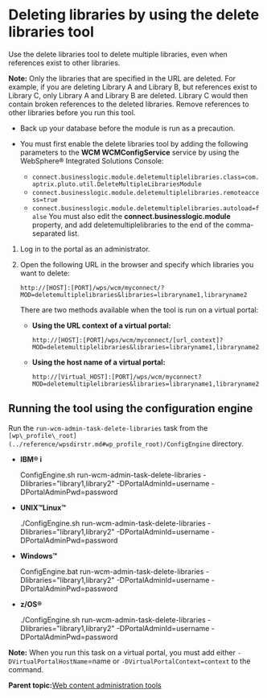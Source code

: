 # Deleting libraries by using the delete libraries tool

Use the delete libraries tool to delete multiple libraries, even when references exist to other libraries.

**Note:** Only the libraries that are specified in the URL are deleted. For example, if you are deleting Library A and Library B, but references exist to Library C, only Library A and Library B are deleted. Library C would then contain broken references to the deleted libraries. Remove references to other libraries before you run this tool.

-   Back up your database before the module is run as a precaution.
-   You must first enable the delete libraries tool by adding the following parameters to the **WCM WCMConfigService** service by using the WebSphere® Integrated Solutions Console:

    -   `connect.businesslogic.module.deletemultiplelibraries.class=com.aptrix.pluto.util.DeleteMultipleLibrariesModule`
    -   `connect.businesslogic.module.deletemultiplelibraries.remoteaccess=true`
    -   `connect.businesslogic.module.deletemultiplelibraries.autoload=false`
    You must also edit the **connect.businesslogic.module** property, and add deletemultiplelibraries to the end of the comma-separated list.


1.  Log in to the portal as an administrator.

2.  Open the following URL in the browser and specify which libraries you want to delete:

    ```
    http://[HOST]:[PORT]/wps/wcm/myconnect/?MOD=deletemultiplelibraries&libraries=libraryname1,libraryname2
    ```

    There are two methods available when the tool is run on a virtual portal:

    -   **Using the URL context of a virtual portal:**

        ```
        http://[HOST]:[PORT]/wps/wcm/myconnect/[url_context]?MOD=deletemultiplelibraries&libraries=libraryname1,libraryname2
        ```

    -   **Using the host name of a virtual portal:**

        ```
        http://[Virtual_HOST]:[PORT]/wps/wcm/myconnect?MOD=deletemultiplelibraries&libraries=libraryname1,libraryname2
        ```


## Running the tool using the configuration engine

Run the `run-wcm-admin-task-delete-libraries` task from the `[wp\_profile\_root](../reference/wpsdirstr.md#wp_profile_root)/ConfigEngine` directory.

-   **IBM® i**

    ConfigEngine.sh run-wcm-admin-task-delete-libraries -Dlibraries="library1,library2" -DPortalAdminId=username -DPortalAdminPwd=password

-   **UNIX™Linux™**

    ./ConfigEngine.sh run-wcm-admin-task-delete-libraries -Dlibraries="library1,library2" -DPortalAdminId=username -DPortalAdminPwd=password

-   **Windows™**

    ConfigEngine.bat run-wcm-admin-task-delete-libraries -Dlibraries="library1,library2" -DPortalAdminId=username -DPortalAdminPwd=password

-   **z/OS®**

    ./ConfigEngine.sh run-wcm-admin-task-delete-libraries -Dlibraries="library1,library2" -DPortalAdminId=username -DPortalAdminPwd=password


**Note:** When you run this task on a virtual portal, you must add either `-DVirtualPortalHostName`=name or `-DVirtualPortalContext=context` to the command.

**Parent topic:**[Web content administration tools ](../wcm/wcm_maintain.md)

